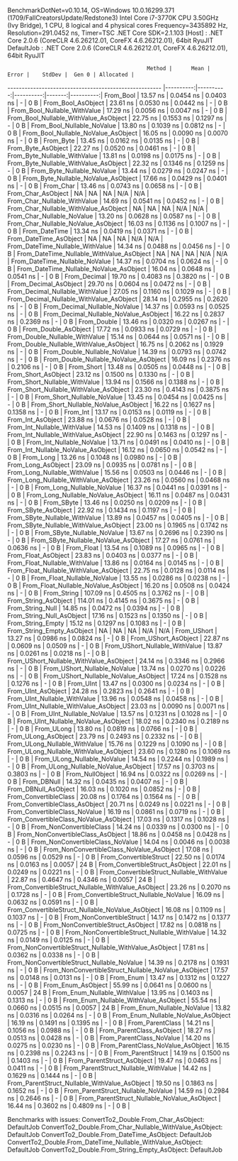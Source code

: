 
BenchmarkDotNet=v0.10.14, OS=Windows 10.0.16299.371 (1709/FallCreatorsUpdate/Redstone3)
Intel Core i7-3770K CPU 3.50GHz (Ivy Bridge), 1 CPU, 8 logical and 4 physical cores
Frequency=3435892 Hz, Resolution=291.0452 ns, Timer=TSC
.NET Core SDK=2.1.103
  [Host]     : .NET Core 2.0.6 (CoreCLR 4.6.26212.01, CoreFX 4.6.26212.01), 64bit RyuJIT
  DefaultJob : .NET Core 2.0.6 (CoreCLR 4.6.26212.01, CoreFX 4.6.26212.01), 64bit RyuJIT


                                                Method |      Mean |     Error |    StdDev |  Gen 0 | Allocated |
------------------------------------------------------ |----------:|----------:|----------:|-------:|----------:|
                                             From_Bool |  13.57 ns | 0.0454 ns | 0.0403 ns |      - |       0 B |
                                    From_Bool_AsObject |  23.61 ns | 0.0530 ns | 0.0442 ns |      - |       0 B |
                          From_Bool_Nullable_WithValue |  17.29 ns | 0.0056 ns | 0.0047 ns |      - |       0 B |
                 From_Bool_Nullable_WithValue_AsObject |  22.75 ns | 0.1553 ns | 0.1297 ns |      - |       0 B |
                            From_Bool_Nullable_NoValue |  13.80 ns | 0.1039 ns | 0.0812 ns |      - |       0 B |
                   From_Bool_Nullable_NoValue_AsObject |  16.05 ns | 0.0090 ns | 0.0070 ns |      - |       0 B |
                                             From_Byte |  13.45 ns | 0.0162 ns | 0.0135 ns |      - |       0 B |
                                    From_Byte_AsObject |  22.27 ns | 0.0520 ns | 0.0461 ns |      - |       0 B |
                          From_Byte_Nullable_WithValue |  13.81 ns | 0.0198 ns | 0.0175 ns |      - |       0 B |
                 From_Byte_Nullable_WithValue_AsObject |  22.32 ns | 0.1346 ns | 0.1259 ns |      - |       0 B |
                            From_Byte_Nullable_NoValue |  13.44 ns | 0.0279 ns | 0.0247 ns |      - |       0 B |
                   From_Byte_Nullable_NoValue_AsObject |  17.66 ns | 0.0429 ns | 0.0401 ns |      - |       0 B |
                                             From_Char |  13.46 ns | 0.0743 ns | 0.0658 ns |      - |       0 B |
                                    From_Char_AsObject |        NA |        NA |        NA |    N/A |       N/A |
                          From_Char_Nullable_WithValue |  14.69 ns | 0.0541 ns | 0.0452 ns |      - |       0 B |
                 From_Char_Nullable_WithValue_AsObject |        NA |        NA |        NA |    N/A |       N/A |
                            From_Char_Nullable_NoValue |  13.20 ns | 0.0628 ns | 0.0587 ns |      - |       0 B |
                   From_Char_Nullable_NoValue_AsObject |  16.03 ns | 0.1136 ns | 0.1007 ns |      - |       0 B |
                                         From_DateTime |  13.34 ns | 0.0419 ns | 0.0371 ns |      - |       0 B |
                                From_DateTime_AsObject |        NA |        NA |        NA |    N/A |       N/A |
                      From_DateTime_Nullable_WithValue |  14.34 ns | 0.0488 ns | 0.0456 ns |      - |       0 B |
             From_DateTime_Nullable_WithValue_AsObject |        NA |        NA |        NA |    N/A |       N/A |
                        From_DateTime_Nullable_NoValue |  14.37 ns | 0.0704 ns | 0.0624 ns |      - |       0 B |
               From_DateTime_Nullable_NoValue_AsObject |  16.04 ns | 0.0648 ns | 0.0541 ns |      - |       0 B |
                                          From_Decimal |  19.70 ns | 0.4083 ns | 0.3820 ns |      - |       0 B |
                                 From_Decimal_AsObject |  29.70 ns | 0.0604 ns | 0.0472 ns |      - |       0 B |
                       From_Decimal_Nullable_WithValue |  27.05 ns | 0.1160 ns | 0.1029 ns |      - |       0 B |
              From_Decimal_Nullable_WithValue_AsObject |  28.14 ns | 0.2955 ns | 0.2620 ns |      - |       0 B |
                         From_Decimal_Nullable_NoValue |  14.37 ns | 0.0593 ns | 0.0525 ns |      - |       0 B |
                From_Decimal_Nullable_NoValue_AsObject |  16.22 ns | 0.2837 ns | 0.2369 ns |      - |       0 B |
                                           From_Double |  13.46 ns | 0.0320 ns | 0.0267 ns |      - |       0 B |
                                  From_Double_AsObject |  17.72 ns | 0.0933 ns | 0.0729 ns |      - |       0 B |
                        From_Double_Nullable_WithValue |  15.14 ns | 0.0644 ns | 0.0571 ns |      - |       0 B |
               From_Double_Nullable_WithValue_AsObject |  16.75 ns | 0.2062 ns | 0.1929 ns |      - |       0 B |
                          From_Double_Nullable_NoValue |  14.39 ns | 0.0793 ns | 0.0742 ns |      - |       0 B |
                 From_Double_Nullable_NoValue_AsObject |  16.09 ns | 0.2376 ns | 0.2106 ns |      - |       0 B |
                                            From_Short |  13.48 ns | 0.0505 ns | 0.0448 ns |      - |       0 B |
                                   From_Short_AsObject |  23.12 ns | 0.1500 ns | 0.1330 ns |      - |       0 B |
                         From_Short_Nullable_WithValue |  13.94 ns | 0.1566 ns | 0.1388 ns |      - |       0 B |
                From_Short_Nullable_WithValue_AsObject |  23.30 ns | 0.4143 ns | 0.3875 ns |      - |       0 B |
                           From_Short_Nullable_NoValue |  13.45 ns | 0.0454 ns | 0.0425 ns |      - |       0 B |
                  From_Short_Nullable_NoValue_AsObject |  16.22 ns | 0.1627 ns | 0.1358 ns |      - |       0 B |
                                              From_Int |  13.17 ns | 0.0153 ns | 0.0119 ns |      - |       0 B |
                                     From_Int_AsObject |  23.88 ns | 0.0676 ns | 0.0528 ns |      - |       0 B |
                           From_Int_Nullable_WithValue |  14.53 ns | 0.1409 ns | 0.1318 ns |      - |       0 B |
                  From_Int_Nullable_WithValue_AsObject |  22.90 ns | 0.1463 ns | 0.1297 ns |      - |       0 B |
                             From_Int_Nullable_NoValue |  13.71 ns | 0.0491 ns | 0.0410 ns |      - |       0 B |
                    From_Int_Nullable_NoValue_AsObject |  16.12 ns | 0.0650 ns | 0.0542 ns |      - |       0 B |
                                             From_Long |  13.26 ns | 0.1048 ns | 0.0980 ns |      - |       0 B |
                                    From_Long_AsObject |  23.09 ns | 0.0935 ns | 0.0781 ns |      - |       0 B |
                          From_Long_Nullable_WithValue |  15.56 ns | 0.0503 ns | 0.0446 ns |      - |       0 B |
                 From_Long_Nullable_WithValue_AsObject |  23.26 ns | 0.0560 ns | 0.0468 ns |      - |       0 B |
                            From_Long_Nullable_NoValue |  16.37 ns | 0.0441 ns | 0.0391 ns |      - |       0 B |
                   From_Long_Nullable_NoValue_AsObject |  16.11 ns | 0.0487 ns | 0.0431 ns |      - |       0 B |
                                            From_SByte |  13.46 ns | 0.0250 ns | 0.0209 ns |      - |       0 B |
                                   From_SByte_AsObject |  22.92 ns | 0.1434 ns | 0.1197 ns |      - |       0 B |
                         From_SByte_Nullable_WithValue |  13.89 ns | 0.0457 ns | 0.0405 ns |      - |       0 B |
                From_SByte_Nullable_WithValue_AsObject |  23.00 ns | 0.1965 ns | 0.1742 ns |      - |       0 B |
                           From_SByte_Nullable_NoValue |  13.67 ns | 0.2696 ns | 0.2390 ns |      - |       0 B |
                  From_SByte_Nullable_NoValue_AsObject |  17.27 ns | 0.0761 ns | 0.0636 ns |      - |       0 B |
                                            From_Float |  13.54 ns | 0.1089 ns | 0.0965 ns |      - |       0 B |
                                   From_Float_AsObject |  23.83 ns | 0.0403 ns | 0.0377 ns |      - |       0 B |
                         From_Float_Nullable_WithValue |  13.86 ns | 0.0164 ns | 0.0145 ns |      - |       0 B |
                From_Float_Nullable_WithValue_AsObject |  22.75 ns | 0.0128 ns | 0.0114 ns |      - |       0 B |
                           From_Float_Nullable_NoValue |  13.55 ns | 0.0286 ns | 0.0238 ns |      - |       0 B |
                  From_Float_Nullable_NoValue_AsObject |  16.20 ns | 0.0508 ns | 0.0424 ns |      - |       0 B |
                                           From_String | 107.09 ns | 0.4505 ns | 0.3762 ns |      - |       0 B |
                                  From_String_AsObject | 114.01 ns | 0.4145 ns | 0.3675 ns |      - |       0 B |
                                      From_String_Null |  14.85 ns | 0.0472 ns | 0.0394 ns |      - |       0 B |
                             From_String_Null_AsObject |  17.16 ns | 0.1523 ns | 0.1350 ns |      - |       0 B |
                                     From_String_Empty |  15.12 ns | 0.1297 ns | 0.1083 ns |      - |       0 B |
                            From_String_Empty_AsObject |        NA |        NA |        NA |    N/A |       N/A |
                                           From_UShort |  13.27 ns | 0.0986 ns | 0.0824 ns |      - |       0 B |
                                  From_UShort_AsObject |  22.87 ns | 0.0609 ns | 0.0509 ns |      - |       0 B |
                        From_UShort_Nullable_WithValue |  13.87 ns | 0.0261 ns | 0.0218 ns |      - |       0 B |
               From_UShort_Nullable_WithValue_AsObject |  24.14 ns | 0.3346 ns | 0.2966 ns |      - |       0 B |
                          From_UShort_Nullable_NoValue |  13.74 ns | 0.0270 ns | 0.0226 ns |      - |       0 B |
                 From_UShort_Nullable_NoValue_AsObject |  17.24 ns | 0.1528 ns | 0.1276 ns |      - |       0 B |
                                             From_UInt |  13.47 ns | 0.0300 ns | 0.0234 ns |      - |       0 B |
                                    From_UInt_AsObject |  24.28 ns | 0.2823 ns | 0.2641 ns |      - |       0 B |
                          From_UInt_Nullable_WithValue |  13.96 ns | 0.0548 ns | 0.0458 ns |      - |       0 B |
                 From_UInt_Nullable_WithValue_AsObject |  23.03 ns | 0.0090 ns | 0.0071 ns |      - |       0 B |
                            From_UInt_Nullable_NoValue |  13.57 ns | 0.1231 ns | 0.1028 ns |      - |       0 B |
                   From_UInt_Nullable_NoValue_AsObject |  18.02 ns | 0.2340 ns | 0.2189 ns |      - |       0 B |
                                            From_ULong |  13.80 ns | 0.0819 ns | 0.0766 ns |      - |       0 B |
                                   From_ULong_AsObject |  23.79 ns | 0.2493 ns | 0.2332 ns |      - |       0 B |
                         From_ULong_Nullable_WithValue |  15.76 ns | 0.1229 ns | 0.1090 ns |      - |       0 B |
                From_ULong_Nullable_WithValue_AsObject |  23.60 ns | 0.1280 ns | 0.1069 ns |      - |       0 B |
                           From_ULong_Nullable_NoValue |  14.54 ns | 0.2244 ns | 0.1989 ns |      - |       0 B |
                  From_ULong_Nullable_NoValue_AsObject |  17.57 ns | 0.3703 ns | 0.3803 ns |      - |       0 B |
                                       From_NullObject |  16.94 ns | 0.0322 ns | 0.0269 ns |      - |       0 B |
                                           From_DBNull |  14.32 ns | 0.0435 ns | 0.0407 ns |      - |       0 B |
                                  From_DBNull_AsObject |  16.03 ns | 0.1020 ns | 0.0852 ns |      - |       0 B |
                                 From_ConvertibleClass |  20.08 ns | 0.1764 ns | 0.1564 ns |      - |       0 B |
                        From_ConvertibleClass_AsObject |  20.71 ns | 0.0249 ns | 0.0221 ns |      - |       0 B |
                         From_ConvertibleClass_NoValue |  16.19 ns | 0.0861 ns | 0.0719 ns |      - |       0 B |
                From_ConvertibleClass_NoValue_AsObject |  17.03 ns | 0.1317 ns | 0.1028 ns |      - |       0 B |
                              From_NonConvertibleClass |  14.24 ns | 0.0339 ns | 0.0300 ns |      - |       0 B |
                     From_NonConvertibleClass_AsObject |  18.86 ns | 0.0458 ns | 0.0428 ns |      - |       0 B |
                      From_NonConvertibleClass_NoValue |  14.04 ns | 0.0046 ns | 0.0038 ns |      - |       0 B |
             From_NonConvertibleClass_NoValue_AsObject |  17.08 ns | 0.0596 ns | 0.0529 ns |      - |       0 B |
                                From_ConvertibleStruct |  22.50 ns | 0.0174 ns | 0.0163 ns | 0.0057 |      24 B |
                       From_ConvertibleStruct_AsObject |  22.01 ns | 0.0249 ns | 0.0221 ns |      - |       0 B |
             From_ConvertibleStruct_Nullable_WithValue |  22.87 ns | 0.4647 ns | 0.4346 ns | 0.0057 |      24 B |
    From_ConvertibleStruct_Nullable_WithValue_AsObject |  23.26 ns | 0.2070 ns | 0.1728 ns |      - |       0 B |
               From_ConvertibleStruct_Nullable_NoValue |  16.09 ns | 0.0632 ns | 0.0591 ns |      - |       0 B |
      From_ConvertibleStruct_Nullable_NoValue_AsObject |  16.08 ns | 0.1109 ns | 0.1037 ns |      - |       0 B |
                             From_NonConvertibleStruct |  14.17 ns | 0.1472 ns | 0.1377 ns |      - |       0 B |
                    From_NonConvertibleStruct_AsObject |  17.82 ns | 0.0818 ns | 0.0725 ns |      - |       0 B |
          From_NonConvertibleStruct_Nullable_WithValue |  14.32 ns | 0.0149 ns | 0.0125 ns |      - |       0 B |
 From_NonConvertibleStruct_Nullable_WithValue_AsObject |  17.81 ns | 0.0362 ns | 0.0338 ns |      - |       0 B |
            From_NonConvertibleStruct_Nullable_NoValue |  14.39 ns | 0.2178 ns | 0.1931 ns |      - |       0 B |
   From_NonConvertibleStruct_Nullable_NoValue_AsObject |  17.57 ns | 0.0148 ns | 0.0131 ns |      - |       0 B |
                                             From_Enum |  13.47 ns | 0.1312 ns | 0.1227 ns |      - |       0 B |
                                    From_Enum_AsObject |  55.99 ns | 0.0641 ns | 0.0600 ns | 0.0057 |      24 B |
                          From_Enum_Nullable_WithValue |  13.95 ns | 0.1403 ns | 0.1313 ns |      - |       0 B |
                 From_Enum_Nullable_WithValue_AsObject |  55.54 ns | 0.0660 ns | 0.0515 ns | 0.0057 |      24 B |
                            From_Enum_Nullable_NoValue |  13.82 ns | 0.0316 ns | 0.0264 ns |      - |       0 B |
                   From_Enum_Nullable_NoValue_AsObject |  16.19 ns | 0.1491 ns | 0.1395 ns |      - |       0 B |
                                      From_ParentClass |  14.21 ns | 0.1056 ns | 0.0988 ns |      - |       0 B |
                             From_ParentClass_AsObject |  18.27 ns | 0.0513 ns | 0.0428 ns |      - |       0 B |
                              From_ParentClass_NoValue |  14.20 ns | 0.0275 ns | 0.0230 ns |      - |       0 B |
                     From_ParentClass_NoValue_AsObject |  16.15 ns | 0.2398 ns | 0.2243 ns |      - |       0 B |
                                     From_ParentStruct |  14.19 ns | 0.1500 ns | 0.1403 ns |      - |       0 B |
                            From_ParentStruct_AsObject |  19.47 ns | 0.0463 ns | 0.0411 ns |      - |       0 B |
                  From_ParentStruct_Nullable_WithValue |  14.42 ns | 0.1629 ns | 0.1444 ns |      - |       0 B |
         From_ParentStruct_Nullable_WithValue_AsObject |  19.50 ns | 0.1863 ns | 0.1652 ns |      - |       0 B |
                    From_ParentStruct_Nullable_NoValue |  14.59 ns | 0.2984 ns | 0.2646 ns |      - |       0 B |
           From_ParentStruct_Nullable_NoValue_AsObject |  16.44 ns | 0.3602 ns | 0.4809 ns |      - |       0 B |

Benchmarks with issues:
  ConvertTo2_Double.From_Char_AsObject: DefaultJob
  ConvertTo2_Double.From_Char_Nullable_WithValue_AsObject: DefaultJob
  ConvertTo2_Double.From_DateTime_AsObject: DefaultJob
  ConvertTo2_Double.From_DateTime_Nullable_WithValue_AsObject: DefaultJob
  ConvertTo2_Double.From_String_Empty_AsObject: DefaultJob
